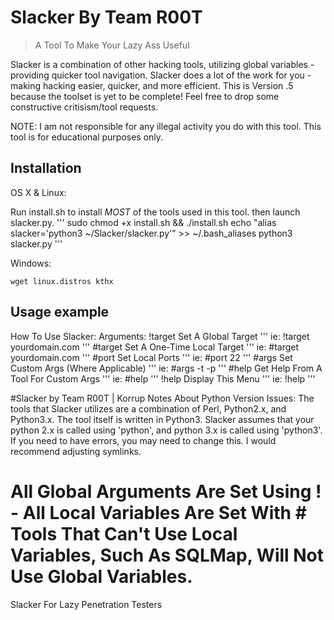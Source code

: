# Slacker By Team R00T
> A Tool To Make Your Lazy Ass Useful

Slacker is a combination of other hacking tools, utilizing global variables - providing quicker tool navigation. Slacker does a lot of the work for you - making hacking easier, quicker, and more efficient. This is Version .5 because the toolset is yet to be complete! Feel free to drop some constructive critisism/tool requests.

NOTE: 
I am not responsible for any illegal activity you do with this tool.
This tool is for educational purposes only.


## Installation

OS X & Linux:

Run install.sh to install *MOST* of the tools used in this tool. 
then launch slacker.py.
'''
sudo chmod +x install.sh && ./install.sh
echo "alias slacker='python3 ~/Slacker/slacker.py'" >> ~/.bash_aliases
python3 slacker.py
'''

Windows:

```
wget linux.distros kthx
```

## Usage example

How To Use Slacker: 
Arguments:
!target Set A Global Target
'''
ie: !target yourdomain.com
'''
\#target Set A One-Time Local Target
'''
ie: #target yourdomain.com
'''
\#port Set Local Ports
'''
ie: #port 22
'''
\#args Set Custom Args (Where Applicable)
'''
ie: #args -t -p
'''
\#help Get Help From A Tool For Custom Args
'''
ie: #help
'''
!help Display This Menu
'''
ie: !help
'''


#Slacker by Team R00T | Korrup
Notes About Python Version Issues:
The tools that Slacker utilizes are a combination of Perl, Python2.x, and Python3.x.
The tool itself is written in Python3.
Slacker assumes that your python 2.x is called using 'python', and python 3.x is called using 'python3'.
If you need to have errors, you may need to change this. I would recommend adjusting symlinks.

All Global Arguments Are Set Using ! - All Local Variables Are Set With #
Tools That Can't Use Local Variables, Such As SQLMap, Will Not Use Global Variables.
=======
Slacker
For Lazy Penetration Testers
